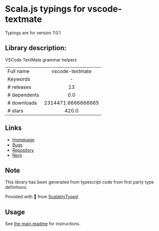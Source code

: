 
# Scala.js typings for vscode-textmate

Typings are for version 7.0.1

## Library description:
VSCode TextMate grammar helpers

|                    |                 |
| ------------------ | :-------------: |
| Full name          | vscode-textmate |
| Keywords           | - |
| # releases         | 13 |
| # dependents       | 0.0 |
| # downloads        | 2314471.6666666665 |
| # stars            | 420.0 |

## Links
- [Homepage](https://github.com/microsoft/vscode-textmate#readme)
- [Bugs](https://github.com/microsoft/vscode-textmate/issues)
- [Repository](https://github.com/microsoft/vscode-textmate)
- [Npm](https://www.npmjs.com/package/vscode-textmate)
    


## Note
This library has been generated from typescript code from first party type definitions.

Provided with :purple_heart: from [ScalablyTyped](https://github.com/oyvindberg/ScalablyTyped)

## Usage
See [the main readme](../../readme.md) for instructions.


